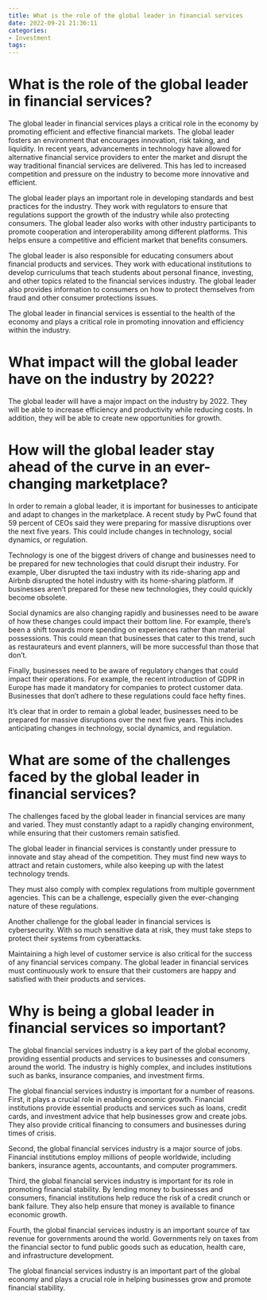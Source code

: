 ```yaml
---
title: What is the role of the global leader in financial services
date: 2022-09-21 21:36:11
categories:
- Investment
tags:
---
```



#  What is the role of the global leader in financial services?

The global leader in financial services plays a critical role in the economy by promoting efficient and effective financial markets. The global leader fosters an environment that encourages innovation, risk taking, and liquidity. In recent years, advancements in technology have allowed for alternative financial service providers to enter the market and disrupt the way traditional financial services are delivered. This has led to increased competition and pressure on the industry to become more innovative and efficient.

The global leader plays an important role in developing standards and best practices for the industry. They work with regulators to ensure that regulations support the growth of the industry while also protecting consumers. The global leader also works with other industry participants to promote cooperation and interoperability among different platforms. This helps ensure a competitive and efficient market that benefits consumers.

The global leader is also responsible for educating consumers about financial products and services. They work with educational institutions to develop curriculums that teach students about personal finance, investing, and other topics related to the financial services industry. The global leader also provides information to consumers on how to protect themselves from fraud and other consumer protections issues.

The global leader in financial services is essential to the health of the economy and plays a critical role in promoting innovation and efficiency within the industry.

#  What impact will the global leader have on the industry by 2022?

The global leader will have a major impact on the industry by 2022. They will be able to increase efficiency and productivity while reducing costs. In addition, they will be able to create new opportunities for growth.

#  How will the global leader stay ahead of the curve in an ever-changing marketplace?

In order to remain a global leader, it is important for businesses to anticipate and adapt to changes in the marketplace. A recent study by PwC found that 59 percent of CEOs said they were preparing for massive disruptions over the next five years. This could include changes in technology, social dynamics, or regulation.

Technology is one of the biggest drivers of change and businesses need to be prepared for new technologies that could disrupt their industry. For example, Uber disrupted the taxi industry with its ride-sharing app and Airbnb disrupted the hotel industry with its home-sharing platform. If businesses aren’t prepared for these new technologies, they could quickly become obsolete.

Social dynamics are also changing rapidly and businesses need to be aware of how these changes could impact their bottom line. For example, there’s been a shift towards more spending on experiences rather than material possessions. This could mean that businesses that cater to this trend, such as restaurateurs and event planners, will be more successful than those that don’t.

Finally, businesses need to be aware of regulatory changes that could impact their operations. For example, the recent introduction of GDPR in Europe has made it mandatory for companies to protect customer data. Businesses that don’t adhere to these regulations could face hefty fines.

It’s clear that in order to remain a global leader, businesses need to be prepared for massive disruptions over the next five years. This includes anticipating changes in technology, social dynamics, and regulation.

#  What are some of the challenges faced by the global leader in financial services?

The challenges faced by the global leader in financial services are many and varied. They must constantly adapt to a rapidly changing environment, while ensuring that their customers remain satisfied.

The global leader in financial services is constantly under pressure to innovate and stay ahead of the competition. They must find new ways to attract and retain customers, while also keeping up with the latest technology trends.

They must also comply with complex regulations from multiple government agencies. This can be a challenge, especially given the ever-changing nature of these regulations.

Another challenge for the global leader in financial services is cybersecurity. With so much sensitive data at risk, they must take steps to protect their systems from cyberattacks.

Maintaining a high level of customer service is also critical for the success of any financial services company. The global leader in financial services must continuously work to ensure that their customers are happy and satisfied with their products and services.

#  Why is being a global leader in financial services so important?

The global financial services industry is a key part of the global economy, providing essential products and services to businesses and consumers around the world. The industry is highly complex, and includes institutions such as banks, insurance companies, and investment firms.

The global financial services industry is important for a number of reasons. First, it plays a crucial role in enabling economic growth. Financial institutions provide essential products and services such as loans, credit cards, and investment advice that help businesses grow and create jobs. They also provide critical financing to consumers and businesses during times of crisis.

Second, the global financial services industry is a major source of jobs. Financial institutions employ millions of people worldwide, including bankers, insurance agents, accountants, and computer programmers.

Third, the global financial services industry is important for its role in promoting financial stability. By lending money to businesses and consumers, financial institutions help reduce the risk of a credit crunch or bank failure. They also help ensure that money is available to finance economic growth.

Fourth, the global financial services industry is an important source of tax revenue for governments around the world. Governments rely on taxes from the financial sector to fund public goods such as education, health care, and infrastructure development.

The global financial services industry is an important part of the global economy and plays a crucial role in helping businesses grow and promote financial stability.